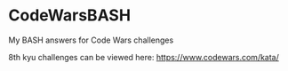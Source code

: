 # CodeWarsBASH
My BASH answers for Code Wars challenges

8th kyu challenges can be viewed here:
https://www.codewars.com/kata/
